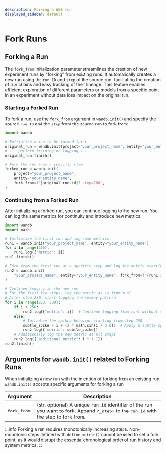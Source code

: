 ```yaml
---
description: Forking a W&B run
displayed_sidebar: default
---
```


# Fork Runs

## Forking a Run
 The `fork_from` initialization parameter streamlines the creation of new experiment runs by "forking" from existing runs. It automatically creates a new run using the `run ID` and `step` of the source run, facilitating the creation of run chains and easy tracking of their lineage. This feature enables efficient exploration of different parameters or models from a specific point in an experiment without data loss impact on the original run.


### Starting a Forked Run

To fork a run, use the `fork_from` argument in `wandb.init()` and specify the source `run ID` and the `step` from the source run to fork from:

```python
import wandb

# Initialize a run to be forked later
original_run = wandb.init(project="your_project_name", entity="your_entity_name")
# ... perform training or logging ...
original_run.finish()

# Fork the run from a specific step
forked_run = wandb.init(
    project="your_project_name",
    entity="your_entity_name",
    fork_from=f"{original_run.id}?_step=200",
)
```


### Continuing from a Forked Run
After initializing a forked run, you can continue logging to the new run. You can log the same metrics for continuity and introduce new metrics:

```python
import wandb
import math

# Initialize the first run and log some metrics
run1 = wandb.init("your_project_name", entity="your_entity_name")
for i in range(300):
    run1.log({"metric": i})
run1.finish()

# Fork from the first run at a specific step and log the metric starting from step 200
run2 = wandb.init(
    "your_project_name", entity="your_entity_name", fork_from=f"{run1.id}?_step=200"
)

# Continue logging in the new run
# For the first few steps, log the metric as is from run1
# After step 250, start logging the spikey pattern
for i in range(200, 300):
    if i < 250:
        run2.log({"metric": i})  # Continue logging from run1 without spikes
    else:
        # Introduce the spikey behavior starting from step 250
        subtle_spike = i + (2 * math.sin(i / 3.0))  # Apply a subtle spikey pattern
        run2.log({"metric": subtle_spike})
    # Additionally log the new metric at all steps
    run2.log({"additional_metric": i * 1.1})
run2.finish()
```

## Arguments for `wandb.init()` related to Forking Runs

When initializing a new run with the intention of forking from an existing run, `wandb.init()` accepts specific arguments for forking a run:


| Argument     | Description |
|--------------|-------------|
| `fork_from`  | (str, optional) A unique `run.id` identifier of the run you want to fork. Append `?_step=` to the `run.id` with the step to fork from. |


:::info
Forking a run requires monotonically increasing steps. Non-monotonic steps defined with `define_metric()` cannot be used to set a fork point, as it would disrupt the essential chronological order of run history and system metrics.
:::


